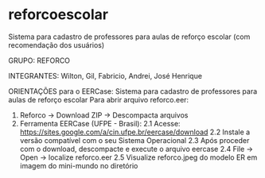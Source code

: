 ﻿# reforcoescolar
Sistema para cadastro de professores para aulas de reforço escolar (com recomendação dos usuários)

GRUPO: REFORCO

INTEGRANTES: Wilton, Gil, Fabricio, Andrei, José Henrique

ORIENTAÇÕES para o EERCase:
Sistema para cadastro de professores para aulas de reforço escolar
Para abrir arquivo reforco.eer:
1. Reforco -> Download ZIP -> Descompacta arquivos
2. Ferramenta EERCase (UFPE - Brasil): 
	2.1 Acesse: https://sites.google.com/a/cin.ufpe.br/eercase/download
	2.2 Instale a versão compatível com o seu Sistema Operacional
	2.3 Após proceder com o download, descompacte e execute o arquivo eercase
	2.4 File -> Open -> localize reforco.eer
	2.5 Visualize reforco.jpeg do modelo ER em imagem do mini-mundo no diretório

